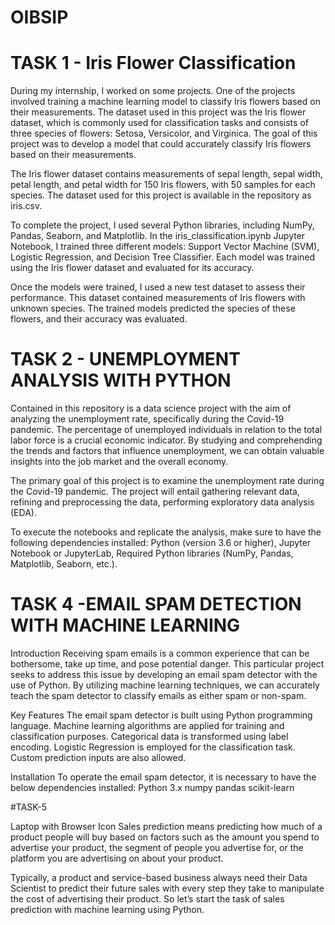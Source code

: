 # OIBSIP
# TASK 1 - Iris Flower Classification
During my internship, I worked on some projects. One of the projects involved training a machine learning model to classify Iris flowers based on their measurements. The dataset used in this project was the Iris flower dataset, which is commonly used for classification tasks and consists of three species of flowers: Setosa, Versicolor, and Virginica. The goal of this project was to develop a model that could accurately classify Iris flowers based on their measurements.

The Iris flower dataset contains measurements of sepal length, sepal width, petal length, and petal width for 150 Iris flowers, with 50 samples for each species. The dataset used for this project is available in the repository as iris.csv.

To complete the project, I used several Python libraries, including NumPy, Pandas, Seaborn, and Matplotlib. In the iris_classification.ipynb Jupyter Notebook, I trained three different models: Support Vector Machine (SVM), Logistic Regression, and Decision Tree Classifier. Each model was trained using the Iris flower dataset and evaluated for its accuracy.

Once the models were trained, I used a new test dataset to assess their performance. This dataset contained measurements of Iris flowers with unknown species. The trained models predicted the species of these flowers, and their accuracy was evaluated.


# TASK 2 - UNEMPLOYMENT ANALYSIS WITH PYTHON
Contained in this repository is a data science project with the aim of analyzing the unemployment rate, specifically during the Covid-19 pandemic. The percentage of unemployed individuals in relation to the total labor force is a crucial economic indicator. By studying and comprehending the trends and factors that influence unemployment, we can obtain valuable insights into the job market and the overall economy.

The primary goal of this project is to examine the unemployment rate during the Covid-19 pandemic. The project will entail gathering relevant data, refining and preprocessing the data, performing exploratory data analysis (EDA).

To execute the notebooks and replicate the analysis, make sure to have the following dependencies installed: Python (version 3.6 or higher), Jupyter Notebook or JupyterLab, Required Python libraries (NumPy, Pandas, Matplotlib, Seaborn, etc.).
# TASK 4 -EMAIL SPAM DETECTION WITH MACHINE LEARNING
Introduction
Receiving spam emails is a common experience that can be bothersome, take up time, and pose potential danger. This particular project seeks to address this issue by developing an email spam detector with the use of Python. By utilizing machine learning techniques, we can accurately teach the spam detector to classify emails as either spam or non-spam.

Key Features
The email spam detector is built using Python programming language. Machine learning algorithms are applied for training and classification purposes. Categorical data is transformed using label encoding. Logistic Regression is employed for the classification task. Custom prediction inputs are also allowed.

Installation
To operate the email spam detector, it is necessary to have the below dependencies installed:
Python 3.x
numpy
pandas
scikit-learn

#TASK-5  

Laptop with Browser Icon
Sales prediction means predicting how much of a product people will buy based on factors
such as the amount you spend to advertise your product, the segment of people you
advertise for, or the platform you are advertising on about your product.



Typically, a product and service-based business always need their Data Scientist to predict
their future sales with every step they take to manipulate the cost of advertising their
product. So let’s start the task of sales prediction with machine learning using Python.





